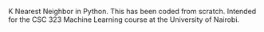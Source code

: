 K Nearest Neighbor in Python. This has been coded from scratch. Intended for the CSC 323 Machine Learning course at the University of Nairobi.
